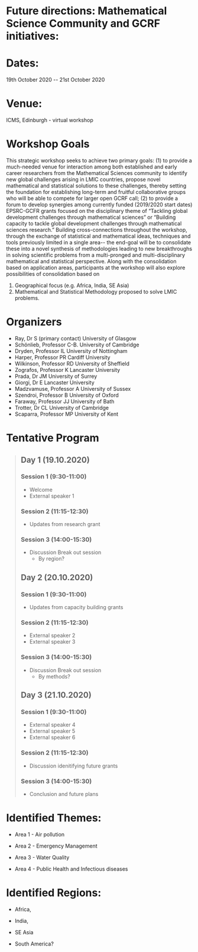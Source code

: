# Future directions:  Mathematical Science Community and GCRF initiatives:
# Dates: 
19th October 2020 -- 21st October 2020

# Venue: 

ICMS, Edinburgh - virtual workshop


# Workshop Goals

This strategic workshop seeks to achieve two primary goals: (1) to provide a much-needed venue for interaction among both established and early career researchers from the Mathematical Sciences community to identify new global challenges arising in LMIC countries, propose novel mathematical and statistical solutions to these challenges, thereby  setting the foundation for establishing long-term and fruitful collaborative groups who will be able to compete for larger open GCRF call; (2) to provide a forum to develop  synergies among currently funded (2019/2020 start dates) EPSRC-GCFR grants focused on the disciplinary theme of  “Tackling global development challenges through mathematical sciences” or  “Building capacity to tackle global development challenges through mathematical sciences research.”
Building cross-connections throughout the workshop, through the exchange of statistical and mathematical ideas, techniques and tools previously limited in a single area-- the end-goal will be to consolidate these into a novel synthesis of methodologies leading to new breakthroughs in solving scientific problems from a multi-pronged and multi-disciplinary mathematical and statistical perspective. Along with the consolidation based on application areas, participants at the workshop will also explore possibilities of consolidation based on 

1.	Geographical focus (e.g. Africa, India, SE Asia)
2.	Mathematical and Statistical Methodology proposed to solve LMIC problems.




# Organizers

* Ray, Dr S (primary contact)	University of Glasgow
* Schönlieb, Professor C-B.	University of Cambridge
* Dryden, Professor IL	University of Nottingham
* Harper, Professor PR	Cardiff University
* Wilkinson, Professor RD	University of Sheffield
* Zografos, Professor K	Lancaster University
* Prada, Dr JM	University of Surrey
* Giorgi, Dr E	Lancaster University
* Madzvamuse, Professor A	University of Sussex
* Szendroi, Professor B	University of Oxford
* Faraway, Professor JJ	University of Bath
* Trotter, Dr CL	University of Cambridge
* Scaparra, Professor MP	University of Kent


# Tentative Program

> ## Day 1 (19.10.2020)
> 
> ### Session 1 (9:30-11:00) 
>   - Welcome 
>   - External speaker 1
>   
> ### Session 2 (11:15-12:30)
>   - Updates from research grant
>   
> 
> ### Session 3 (14:00-15:30)
>   - Discussion Break out session
>   	- By region?
> 
> 
> 
> ## Day 2 (20.10.2020)
> ### Session 1 (9:30-11:00)
> - Updates from capacity building grants
>   
> ### Session 2 (11:15-12:30)
>   - External speaker 2
>   - External speaker 3
> 
> 
>  
> ### Session 3 (14:00-15:30)
>  - Discussion Break out session
>   	- By methods?
> 
> 
> 
> ## Day 3 (21.10.2020)
> ### Session 1 (9:30-11:00)
>   - External speaker 4
>   - External speaker 5
>   - External speaker 6
> 
>      
> ### Session 2 (11:15-12:30)
>    - Discussion idenitifying future grants
>    
> ### Session 3 (14:00-15:30)
>    - Conclusion and future plans




Identified Themes:
==================

*   Area 1 - Air pollution
 
*   Area 2 - Emergency Management
 
*   Area 3 - Water Quality

*   Area 4 - Public Health and Infectious diseases

Identified Regions:
===================

-   Africa,

-   India,

-   SE Asia

-   South America?

